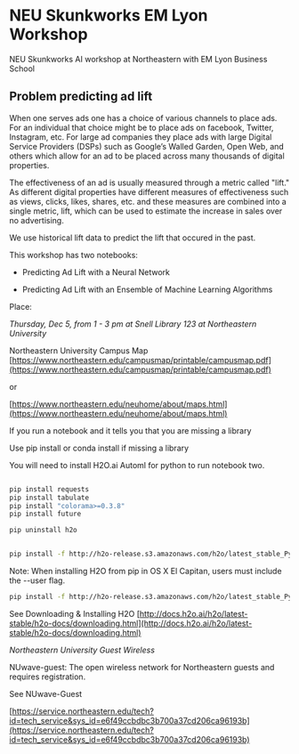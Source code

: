 # NEU Skunkworks EM Lyon Workshop

NEU Skunkworks AI workshop at Northeastern with EM Lyon Business School

## Problem predicting ad lift 
When one serves ads one has a choice of various channels to place ads. For an individual that choice might be to place ads on facebook, Twitter, Instagram, etc. For large ad companies they place ads with large Digital Service Providers (DSPs) such as Google’s Walled Garden, Open Web, and others which allow for an ad to be placed across many thousands of digital properties.

The effectiveness of an ad is usually measured through a metric called "lift." As different digital properties have different measures of effectiveness such as views, clicks, likes, shares, etc. and these measures are combined into a single metric, lift, which can be used to estimate the increase in sales over no advertising.

We use historical lift data to predict the lift that occured in the past. 

This workshop has two notebooks:

* Predicting Ad Lift with a Neural Network   

* Predicting Ad Lift with an Ensemble of Machine Learning Algorithms  


Place:

_Thursday, Dec 5, from 1 - 3 pm at Snell Library 123 at Northeastern University_ 

Northeastern University Campus Map [https://www.northeastern.edu/campusmap/printable/campusmap.pdf](https://www.northeastern.edu/campusmap/printable/campusmap.pdf)  

or

[https://www.northeastern.edu/neuhome/about/maps.html](https://www.northeastern.edu/neuhome/about/maps.html)    


If you run a notebook and it tells you that you are missing a library 

Use pip install or conda install if missing a library


You will need to install H2O.ai Automl for python to run notebook two. 


```bash

pip install requests
pip install tabulate
pip install "colorama>=0.3.8"
pip install future

pip uninstall h2o


pip install -f http://h2o-release.s3.amazonaws.com/h2o/latest_stable_Py.html h2o

```

Note: When installing H2O from pip in OS X El Capitan, users must include the --user flag.

```bash
pip install -f http://h2o-release.s3.amazonaws.com/h2o/latest_stable_Py.html h2o --user
```

See Downloading & Installing H2O [http://docs.h2o.ai/h2o/latest-stable/h2o-docs/downloading.html](http://docs.h2o.ai/h2o/latest-stable/h2o-docs/downloading.html)  


_Northeastern University Guest Wireless_  

NUwave-guest: The open wireless network for Northeastern guests and requires registration. 

See NUwave-Guest

[https://service.northeastern.edu/tech?id=tech_service&sys_id=e6f49ccbdbc3b700a37cd206ca96193b](https://service.northeastern.edu/tech?id=tech_service&sys_id=e6f49ccbdbc3b700a37cd206ca96193b)  





